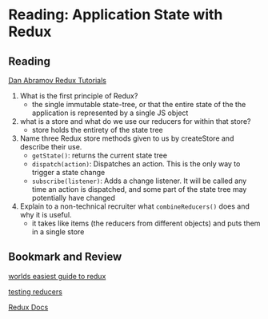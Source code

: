Reading: Application State with Redux
=====================================

Reading
-------

[Dan Abramov Redux Tutorials](https://egghead.io/courses/getting-started-with-redux)

1. What is the first principle of Redux?
    * the single immutable state-tree, or that the entire state of the the application is represented by a single JS object
2. what is a store and what do we use our reducers for within that store?
    * store holds the entirety of the state tree
3. Name three Redux store methods given to us by createStore and describe their use.
    * `getState()`: returns the current state tree
    * `dispatch(action)`: Dispatches an action. This is the only way to trigger a state change
    * `subscribe(listener)`: Adds a change listener. It will be called any time an action is dispatched, and some part of the state tree may potentially have changed
4. Explain to a non-technical recruiter what `combineReducers()` does and why it is useful.
    * it takes like items (the reducers from different objects) and puts them in a single store

Bookmark and Review
-------------------

[worlds easiest guide to redux](https://medium.freecodecamp.org/understanding-redux-the-worlds-easiest-guide-to-beginning-redux-c695f45546f6)

[testing reducers](https://medium.com/@netxm/testing-redux-reducers-with-jest-6653abbfe3e1)

[Redux Docs](https://redux.js.org/)
